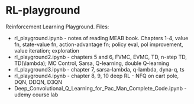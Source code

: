 # RL-playground
Reinforcement Learning Playground.
Files:
* rl_playground.ipynb - notes of reading MEAB book. Chapters 1-4, value fn, state-value fn, action-advantage fn; policy eval, pol improvement, value iteration; exploration
* rl_playground2.ipynb - chapters 5 and 6, FVMC, EVMC, TD, n-step TD, TD(\lambda); MC Control, Sarsa, Q-learning, double Q-learning
* rl_playground3.ipynb - chapter 7, sarsa-lambda, q-lambda, dyna-q, ts
* rl_playground4.ipynb - chapter 8, 9, 10 deep RL - NFQ on cart pole, DQN, DDQN, D3QN
* Deep_Convolutional_Q_Learning_for_Pac_Man_Complete_Code.ipynb - udemy course lab
